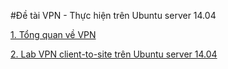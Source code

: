 #Đề tài VPN - Thực hiện trên Ubuntu server 14.04

[1. Tổng quan về VPN]()

[2. Lab VPN client-to-site trên Ubuntu server 14.04](https://github.com/hocchudong/networking-team/blob/master/DatPT/VPN/OpenVPN-Ubuntu-14-04.md)